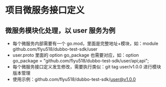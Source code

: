 # 项目微服务接口定义

## 微服务模块化处理，以 user 服务为例
- 每个微服务内部需要有一个 go.mod，里面是完整地址+模块，如：module github.com/flyu518/dubbo-test-sdk/user
- user.proto 里面的 option go_package 也需要对应，如：option go_package = "github.com/flyu518/dubbo-test-sdk/user/api;api";
- 每个微服务接口定义发生修改，需要执行类似：git tag user/v1.0.0 进行模块版本管理
- 使用示例：github.com/flyu518/dubbo-test-sdk/user@v1.0.0

